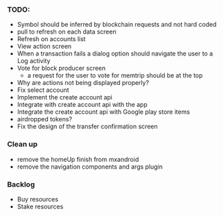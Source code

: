 ### TODO:
- Symbol should be inferred by blockchain requests and not hard coded
- pull to refresh on each data screen
- Refresh on accounts list
- View action screen
- When a transaction fails a dialog option should navigate the user to a Log activity 
- Vote for block producer screen
    - a request for the user to vote for memtrip should be at the top
- Why are actions not being displayed properly?
- Fix select account
- Implement the create account api 
- Integrate with create account api with the app
- Integrate the create account api with Google play store items
- airdropped tokens?
- Fix the design of the transfer confirmation screen

### Clean up
- remove the homeUp finish from mxandroid
- remove the navigation components and args plugin

### Backlog
- Buy resources
- Stake resources